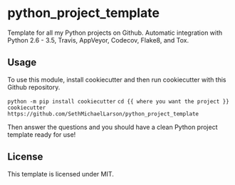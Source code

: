 # python_project_template
Template for all my Python projects on Github. Automatic integration with Python 2.6 - 3.5, Travis, AppVeyor, Codecov, Flake8, and Tox.

## Usage
To use this module, install cookiecutter and then run cookiecutter with this Github repository.

`python -m pip install cookiecutter`
`cd {{ where you want the project }}`
`cookiecutter https://github.com/SethMichaelLarson/python_project_template`

Then answer the questions and you should have a clean Python project template ready for use!

## License

This template is licensed under MIT.
